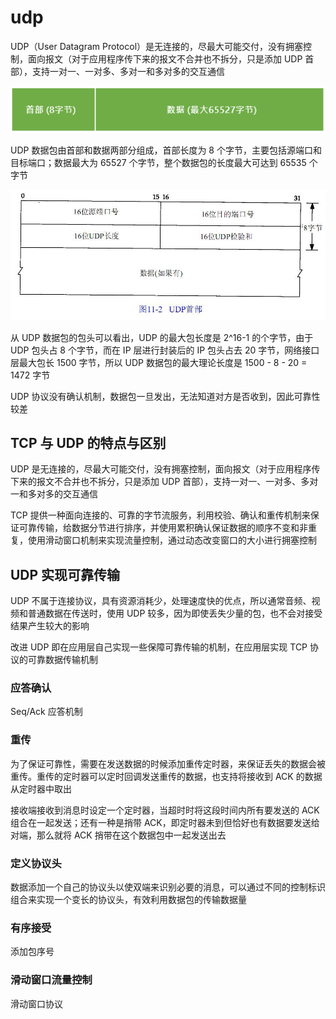 # udp

UDP（User Datagram Protocol）是无连接的，尽最大可能交付，没有拥塞控制，面向报文（对于应用程序传下来的报文不合并也不拆分，只是添加 UDP 首部），支持一对一、一对多、多对一和多对多的交互通信

![01](udp.assets/01.png)

UDP 数据包由首部和数据两部分组成，首部长度为 8 个字节，主要包括源端口和目标端口；数据最大为 65527 个字节，整个数据包的长度最大可达到 65535 个字节

![02](udp.assets/02.png)

从 UDP 数据包的包头可以看出，UDP 的最大包长度是 2^16-1 的个字节，由于 UDP 包头占 8 个字节，而在 IP 层进行封装后的 IP 包头占去 20 字节，网络接口层最大包长 1500 字节，所以 UDP 数据包的最大理论长度是 1500 - 8 - 20 = 1472 字节

UDP 协议没有确认机制，数据包一旦发出，无法知道对方是否收到，因此可靠性较差

## TCP 与 UDP 的特点与区别

UDP 是无连接的，尽最大可能交付，没有拥塞控制，面向报文（对于应用程序传下来的报文不合并也不拆分，只是添加 UDP 首部），支持一对一、一对多、多对一和多对多的交互通信

TCP 提供一种面向连接的、可靠的字节流服务，利用校验、确认和重传机制来保证可靠传输，给数据分节进行排序，并使用累积确认保证数据的顺序不变和非重复，使用滑动窗口机制来实现流量控制，通过动态改变窗口的大小进行拥塞控制

## UDP 实现可靠传输

UDP 不属于连接协议，具有资源消耗少，处理速度快的优点，所以通常音频、视频和普通数据在传送时，使用 UDP 较多，因为即使丢失少量的包，也不会对接受结果产生较大的影响

改进 UDP 即在应用层自己实现一些保障可靠传输的机制，在应用层实现 TCP 协议的可靠数据传输机制

### 应答确认

Seq/Ack 应答机制

### 重传

为了保证可靠性，需要在发送数据的时候添加重传定时器，来保证丢失的数据会被重传。重传的定时器可以定时回调发送重传的数据，也支持将接收到 ACK 的数据从定时器中取出

接收端接收到消息时设定一个定时器，当超时时将这段时间内所有要发送的 ACK 组合在一起发送；还有一种是捎带 ACK，即定时器未到但恰好也有数据要发送给对端，那么就将 ACK 捎带在这个数据包中一起发送出去

### 定义协议头

数据添加一个自己的协议头以使双端来识别必要的消息，可以通过不同的控制标识组合来实现一个变长的协议头，有效利用数据包的传输数据量

### 有序接受

添加包序号

### 滑动窗口流量控制

滑动窗口协议
